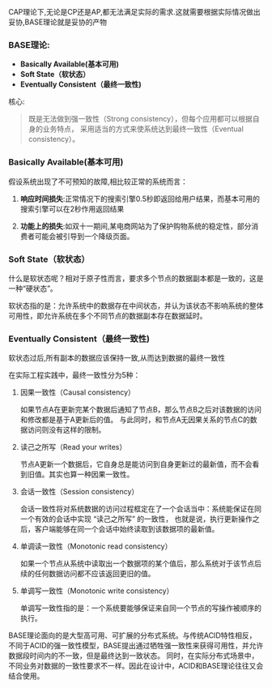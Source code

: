 CAP理论下,无论是CP还是AP,都无法满足实际的需求.这就需要根据实际情况做出妥协,BASE理论就是妥协的产物

### BASE理论:

  - **Basically Available(基本可用)**
  - **Soft State（软状态）**
  - **Eventually Consistent（最终一致性)**
  
 核心:
  > 既是无法做到强一致性（Strong consistency），但每个应用都可以根据自身的业务特点，
  > 采用适当的方式来使系统达到最终一致性（Eventual consistency）。

### Basically Available(基本可用)
  
 假设系统出现了不可预知的故障,相比较正常的系统而言：

   1. **响应时间损失**:正常情况下的搜索引擎0.5秒即返回给用户结果，而基本可用的搜索引擎可以在2秒作用返回结果
      
   2. **功能上的损失**:如双十一期间,某电商网站为了保护购物系统的稳定性，部分消费者可能会被引导到一个降级页面。
      
### Soft State（软状态）

  什么是软状态呢？相对于原子性而言，要求多个节点的数据副本都是一致的，这是一种“硬状态”。

  软状态指的是：允许系统中的数据存在中间状态，并认为该状态不影响系统的整体可用性，即允许系统在多个不同节点的数据副本存在数据延时。
  
### Eventually Consistent（最终一致性)

   软状态过后,所有副本的数据应该保持一致,从而达到数据的最终一致性
   
   在实际工程实践中，最终一致性分为5种：
   
   1. 因果一致性（Causal consistency）
   
      如果节点A在更新完某个数据后通知了节点B，那么节点B之后对该数据的访问和修改都是基于A更新后的值。
      与此同时，和节点A无因果关系的节点C的数据访问则没有这样的限制。
     
   2. 读己之所写（Read your writes）
   
      节点A更新一个数据后，它自身总是能访问到自身更新过的最新值，而不会看到旧值。其实也算一种因果一致性。
   
   3. 会话一致性（Session consistency）
   
      会话一致性将对系统数据的访问过程框定在了一个会话当中：系统能保证在同一个有效的会话中实现 “读己之所写” 的一致性，
      也就是说，执行更新操作之后，客户端能够在同一个会话中始终读取到该数据项的最新值。
      
   4. 单调读一致性（Monotonic read consistency）
   
      如果一个节点从系统中读取出一个数据项的某个值后，那么系统对于该节点后续的任何数据访问都不应该返回更旧的值。
      
   5. 单调写一致性（Monotonic write consistency）
   
      单调写一致性指的是：一个系统要能够保证来自同一个节点的写操作被顺序的执行。
      
BASE理论面向的是大型高可用、可扩展的分布式系统。与传统ACID特性相反，
不同于ACID的强一致性模型，BASE提出通过牺牲强一致性来获得可用性，并允许数据段时间内的不一致，但是最终达到一致状态。
同时，在实际分布式场景中，不同业务对数据的一致性要求不一样。因此在设计中，ACID和BASE理论往往又会结合使用。

      
